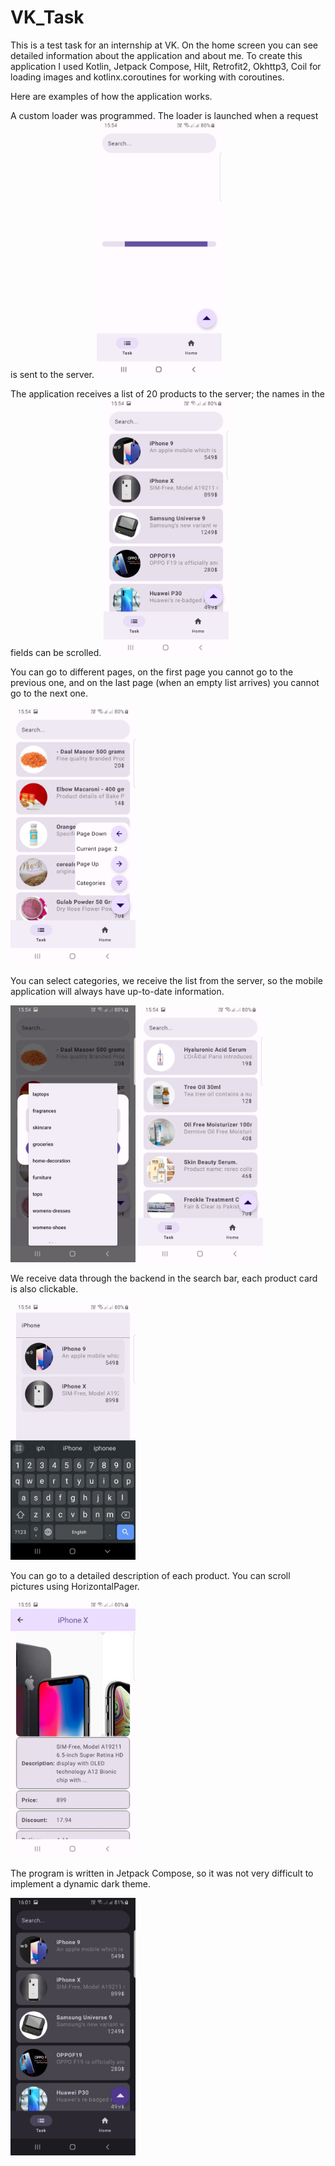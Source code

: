 # VK_Task
 
This is a test task for an internship at VK.
On the home screen you can see detailed information about the application and about me.
To create this application I used Kotlin, Jetpack Compose, Hilt, Retrofit2, Okhttp3, Coil for loading images and kotlinx.coroutines for working with coroutines.

Here are examples of how the application works.

A custom loader was programmed. The loader is launched when a request is sent to the server.
<img src="https://github.com/pav3l-abramov/VK_Task/blob/main/ScreenShots/1.jpg" width="200" />

The application receives a list of 20 products to the server; the names in the fields can be scrolled.
<img src="https://github.com/pav3l-abramov/VK_Task/blob/main/ScreenShots/2.jpg" width="200" />

You can go to different pages, on the first page you cannot go to the previous one, and on the last page (when an empty list arrives) you cannot go to the next one.

<img src="https://github.com/pav3l-abramov/VK_Task/blob/main/ScreenShots/3.jpg" width="200" />

You can select categories, we receive the list from the server, so the mobile application will always have up-to-date information.

<img src="https://github.com/pav3l-abramov/VK_Task/blob/main/ScreenShots/4.jpg" width="200" />

<img src="https://github.com/pav3l-abramov/VK_Task/blob/main/ScreenShots/5.jpg" width="200" />

We receive data through the backend in the search bar, each product card is also clickable.

<img src="https://github.com/pav3l-abramov/VK_Task/blob/main/ScreenShots/6.jpg" width="200" />

You can go to a detailed description of each product. You can scroll pictures using HorizontalPager.

<img src="https://github.com/pav3l-abramov/VK_Task/blob/main/ScreenShots/7.jpg" width="200" />

The program is written in Jetpack Compose, so it was not very difficult to implement a dynamic dark theme.

<img src="https://github.com/pav3l-abramov/VK_Task/blob/main/ScreenShots/8.jpg" width="200" />
